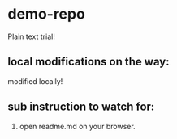 # demo-repo
Plain text trial!

## local modifications on the way:

modified locally!

## sub instruction to watch for:

1. open readme.md on your browser.
